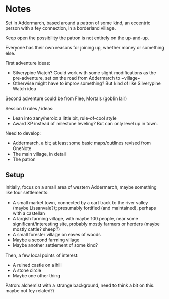 # Notes

Set in Addermarch, based around a patron of some kind, an eccentric person with a fey connection, in a borderland village. 

Keep open the possibility the patron is not entirely on the up-and-up. 

Everyone has their own reasons for joining up, whether money or something else.

First adventure ideas:
- Silverypine Watch? Could work with some slight modifications as the pre-adventure, set on the road from Addermarch to ~village~
- Otherwise might have to improv something? But kind of like Silverypine Watch idea

Second adventure could be from Flee, Mortals (goblin lair)

Session 0 rules / ideas:
- Lean into zany/heroic a little bit, rule-of-cool style
- Award XP instead of milestone leveling? But can only level up in town.

Need to develop:
- Addermarch, a bit; at least some basic maps/outlines revised from OneNote
- The main village, in detail
- The patron

## Setup

Initially, focus on a small area of western Addermarch, maybe something like four settlements:
- A small market town, connected by a cart track to the river valley (maybe Lissanvale?); presumably fortified (and maintained), perhaps with a castellan 
- A largish farming village, with maybe 100 people, near some significant/interesting site, probably mostly farmers or herders (maybe mostly cattle? sheep?)
- A small forester village on eaves of woods
- Maybe a second farming village
- Maybe another settlement of some kind?

Then, a few local points of interest:
- A ruined castle on a hill
- A stone circle
- Maybe one other thing

Patron: alchemist with a strange background, need to think a bit on this. maybe not fey related?\

